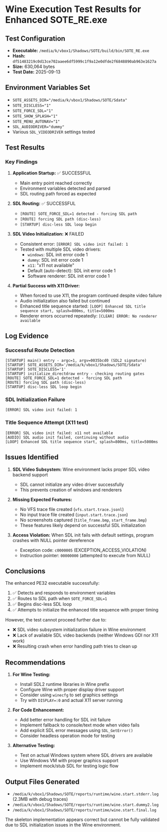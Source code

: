 # Wine Execution Test Results for Enhanced SOTE_RE.exe

## Test Configuration
- **Executable:** `/media/k/vbox1/Shadows/SOTE/build/bin/SOTE_RE.exe`
- **Hash:** `df51483219c0d13ce702aaee6df5999c1f9a12e0dfde2f6848890ab963e1627a`
- **Size:** 630,064 bytes
- **Test Date:** 2025-09-13

## Environment Variables Set
- `SOTE_ASSETS_DIR="/media/k/vbox1/Shadows/SOTE/Sdata"`
- `SOTE_DISCLESS="1"`
- `SOTE_FORCE_SDL="1"`
- `SOTE_SHOW_SPLASH="1"`
- `SOTE_MENU_AUTONAV="1"`
- `SDL_AUDIODRIVER="dummy"`
- Various `SDL_VIDEODRIVER` settings tested

## Test Results

### Key Findings

1. **Application Startup:** ✅ SUCCESSFUL
   - Main entry point reached correctly
   - Environment variables detected and parsed
   - SDL routing path forced as expected
   
2. **SDL Routing:** ✅ SUCCESSFUL
   - `[ROUTE] SOTE_FORCE_SDL=1 detected - forcing SDL path`
   - `[ROUTE] forcing SDL path (disc-less)`
   - `[STARTUP] disc-less SDL loop begin`

3. **SDL Video Initialization:** ❌ FAILED
   - Consistent error: `[ERROR] SDL video init failed: 1`
   - Tested with multiple SDL video drivers:
     - `windows`: SDL init error code 1
     - `dummy`: SDL init error code 1
     - `x11`: "x11 not available"
     - Default (auto-detect): SDL init error code 1
     - Software renderer: SDL init error code 1

4. **Partial Success with X11 Driver:**
   - When forced to use X11, the program continued despite video failure
   - Audio initialization also failed but continued
   - Enhanced title sequence started: `[LOOP] Enhanced SDL title sequence start, splash=800ms, title=5000ms`
   - Renderer errors occurred repeatedly: `[CLEAR] ERROR: No renderer available`

## Log Evidence

### Successful Route Detection
```
[STARTUP] main() entry - argc=1, argv=0035bcd0 (SDL2 signature)
[STARTUP] SOTE_ASSETS_DIR='/media/k/vbox1/Shadows/SOTE/Sdata'
[STARTUP] SOTE_DISCLESS='1'
[STARTUP] initialize_directdraw entry - checking routing gates
[ROUTE] SOTE_FORCE_SDL=1 detected - forcing SDL path
[ROUTE] forcing SDL path (disc-less)
[STARTUP] disc-less SDL loop begin
```

### SDL Initialization Failure
```
[ERROR] SDL video init failed: 1
```

### Title Sequence Attempt (X11 test)
```
[ERROR] SDL video init failed: x11 not available
[AUDIO] SDL audio init failed, continuing without audio
[LOOP] Enhanced SDL title sequence start, splash=800ms, title=5000ms
```

## Issues Identified

1. **SDL Video Subsystem:** Wine environment lacks proper SDL video backend support
   - SDL cannot initialize any video driver successfully
   - This prevents creation of windows and renderers
   
2. **Missing Expected Features:**
   - No VFS trace file created (`vfs.start.trace.jsonl`)
   - No input trace file created (`input.start.trace.json`)
   - No screenshots captured (`title_frame.bmp`, `start_frame.bmp`)
   - These features likely depend on successful SDL initialization

3. **Access Violation:** When SDL init fails with default settings, program crashes with NULL pointer dereference
   - Exception code: `c0000005` (EXCEPTION_ACCESS_VIOLATION)
   - Instruction pointer: `00000000` (attempted to execute from NULL)

## Conclusions

The enhanced PE32 executable successfully:
1. ✅ Detects and responds to environment variables
2. ✅ Routes to SDL path when `SOTE_FORCE_SDL=1`
3. ✅ Begins disc-less SDL loop
4. ✅ Attempts to initialize the enhanced title sequence with proper timing

However, the test cannot proceed further due to:
- ❌ SDL video subsystem initialization failure in Wine environment
- ❌ Lack of available SDL video backends (neither Windows GDI nor X11 work)
- ❌ Resulting crash when error handling path tries to clean up

## Recommendations

1. **For Wine Testing:**
   - Install SDL2 runtime libraries in Wine prefix
   - Configure Wine with proper display driver support
   - Consider using `winecfg` to set graphics settings
   - Try with `DISPLAY=:0` and actual X11 server running

2. **For Code Enhancement:**
   - Add better error handling for SDL init failure
   - Implement fallback to console/text mode when video fails
   - Add explicit SDL error messages using `SDL_GetError()`
   - Consider headless operation mode for testing

3. **Alternative Testing:**
   - Test on actual Windows system where SDL drivers are available
   - Use Windows VM with proper graphics support
   - Implement mock/stub SDL for testing logic flow

## Output Files Generated
- `/media/k/vbox1/Shadows/SOTE/reports/runtime/wine.start.stderr.log` (2.3MB with debug traces)
- `/media/k/vbox1/Shadows/SOTE/reports/runtime/wine.start.dummy2.log`
- `/media/k/vbox1/Shadows/SOTE/reports/runtime/wine.start.final.log`

The skeleton implementation appears correct but cannot be fully validated due to SDL initialization issues in the Wine environment.